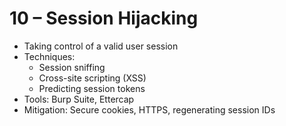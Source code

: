 # 10 – Session Hijacking

- Taking control of a valid user session  
- Techniques:
  - Session sniffing
  - Cross-site scripting (XSS)
  - Predicting session tokens  
- Tools: Burp Suite, Ettercap  
- Mitigation: Secure cookies, HTTPS, regenerating session IDs
